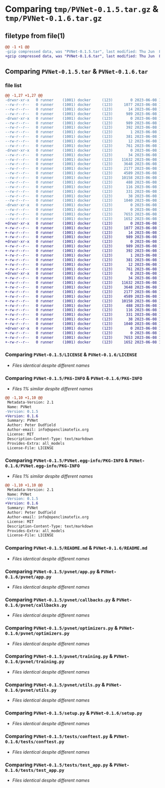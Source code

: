 # Comparing `tmp/PVNet-0.1.5.tar.gz` & `tmp/PVNet-0.1.6.tar.gz`

## filetype from file(1)

```diff
@@ -1 +1 @@
-gzip compressed data, was "PVNet-0.1.5.tar", last modified: Thu Jun  8 12:02:33 2023, max compression
+gzip compressed data, was "PVNet-0.1.6.tar", last modified: Thu Jun  8 12:03:49 2023, max compression
```

## Comparing `PVNet-0.1.5.tar` & `PVNet-0.1.6.tar`

### file list

```diff
@@ -1,27 +1,27 @@
-drwxr-xr-x   0 runner    (1001) docker     (123)        0 2023-06-08 12:02:33.521343 PVNet-0.1.5/
--rw-r--r--   0 runner    (1001) docker     (123)     1077 2023-06-08 12:02:18.000000 PVNet-0.1.5/LICENSE
--rw-r--r--   0 runner    (1001) docker     (123)       14 2023-06-08 12:02:18.000000 PVNet-0.1.5/MANIFEST.in
--rw-r--r--   0 runner    (1001) docker     (123)      989 2023-06-08 12:02:33.521343 PVNet-0.1.5/PKG-INFO
-drwxr-xr-x   0 runner    (1001) docker     (123)        0 2023-06-08 12:02:33.517343 PVNet-0.1.5/PVNet.egg-info/
--rw-r--r--   0 runner    (1001) docker     (123)      989 2023-06-08 12:02:33.000000 PVNet-0.1.5/PVNet.egg-info/PKG-INFO
--rw-r--r--   0 runner    (1001) docker     (123)      392 2023-06-08 12:02:33.000000 PVNet-0.1.5/PVNet.egg-info/SOURCES.txt
--rw-r--r--   0 runner    (1001) docker     (123)        1 2023-06-08 12:02:33.000000 PVNet-0.1.5/PVNet.egg-info/dependency_links.txt
--rw-r--r--   0 runner    (1001) docker     (123)      381 2023-06-08 12:02:33.000000 PVNet-0.1.5/PVNet.egg-info/requires.txt
--rw-r--r--   0 runner    (1001) docker     (123)       12 2023-06-08 12:02:33.000000 PVNet-0.1.5/PVNet.egg-info/top_level.txt
--rw-r--r--   0 runner    (1001) docker     (123)      761 2023-06-08 12:02:18.000000 PVNet-0.1.5/README.md
-drwxr-xr-x   0 runner    (1001) docker     (123)        0 2023-06-08 12:02:33.521343 PVNet-0.1.5/pvnet/
--rw-r--r--   0 runner    (1001) docker     (123)       34 2023-06-08 12:02:18.000000 PVNet-0.1.5/pvnet/__init__.py
--rw-r--r--   0 runner    (1001) docker     (123)    11632 2023-06-08 12:02:18.000000 PVNet-0.1.5/pvnet/app.py
--rw-r--r--   0 runner    (1001) docker     (123)     3648 2023-06-08 12:02:18.000000 PVNet-0.1.5/pvnet/callbacks.py
--rw-r--r--   0 runner    (1001) docker     (123)     2177 2023-06-08 12:02:18.000000 PVNet-0.1.5/pvnet/optimizers.py
--rw-r--r--   0 runner    (1001) docker     (123)     4589 2023-06-08 12:02:18.000000 PVNet-0.1.5/pvnet/training.py
--rw-r--r--   0 runner    (1001) docker     (123)    10158 2023-06-08 12:02:18.000000 PVNet-0.1.5/pvnet/utils.py
--rw-r--r--   0 runner    (1001) docker     (123)      488 2023-06-08 12:02:18.000000 PVNet-0.1.5/pyproject.toml
--rw-r--r--   0 runner    (1001) docker     (123)      116 2023-06-08 12:02:18.000000 PVNet-0.1.5/requirements-dev.txt
--rw-r--r--   0 runner    (1001) docker     (123)      331 2023-06-08 12:02:18.000000 PVNet-0.1.5/requirements.txt
--rw-r--r--   0 runner    (1001) docker     (123)       38 2023-06-08 12:02:33.521343 PVNet-0.1.5/setup.cfg
--rw-r--r--   0 runner    (1001) docker     (123)     1040 2023-06-08 12:02:18.000000 PVNet-0.1.5/setup.py
-drwxr-xr-x   0 runner    (1001) docker     (123)        0 2023-06-08 12:02:33.521343 PVNet-0.1.5/tests/
--rw-r--r--   0 runner    (1001) docker     (123)        0 2023-06-08 12:02:18.000000 PVNet-0.1.5/tests/__init__.py
--rw-r--r--   0 runner    (1001) docker     (123)     7653 2023-06-08 12:02:18.000000 PVNet-0.1.5/tests/conftest.py
--rw-r--r--   0 runner    (1001) docker     (123)     1652 2023-06-08 12:02:18.000000 PVNet-0.1.5/tests/test_app.py
+drwxr-xr-x   0 runner    (1001) docker     (123)        0 2023-06-08 12:03:49.634599 PVNet-0.1.6/
+-rw-r--r--   0 runner    (1001) docker     (123)     1077 2023-06-08 12:03:37.000000 PVNet-0.1.6/LICENSE
+-rw-r--r--   0 runner    (1001) docker     (123)       14 2023-06-08 12:03:37.000000 PVNet-0.1.6/MANIFEST.in
+-rw-r--r--   0 runner    (1001) docker     (123)      989 2023-06-08 12:03:49.634599 PVNet-0.1.6/PKG-INFO
+drwxr-xr-x   0 runner    (1001) docker     (123)        0 2023-06-08 12:03:49.630599 PVNet-0.1.6/PVNet.egg-info/
+-rw-r--r--   0 runner    (1001) docker     (123)      989 2023-06-08 12:03:49.000000 PVNet-0.1.6/PVNet.egg-info/PKG-INFO
+-rw-r--r--   0 runner    (1001) docker     (123)      392 2023-06-08 12:03:49.000000 PVNet-0.1.6/PVNet.egg-info/SOURCES.txt
+-rw-r--r--   0 runner    (1001) docker     (123)        1 2023-06-08 12:03:49.000000 PVNet-0.1.6/PVNet.egg-info/dependency_links.txt
+-rw-r--r--   0 runner    (1001) docker     (123)      381 2023-06-08 12:03:49.000000 PVNet-0.1.6/PVNet.egg-info/requires.txt
+-rw-r--r--   0 runner    (1001) docker     (123)       12 2023-06-08 12:03:49.000000 PVNet-0.1.6/PVNet.egg-info/top_level.txt
+-rw-r--r--   0 runner    (1001) docker     (123)      761 2023-06-08 12:03:37.000000 PVNet-0.1.6/README.md
+drwxr-xr-x   0 runner    (1001) docker     (123)        0 2023-06-08 12:03:49.630599 PVNet-0.1.6/pvnet/
+-rw-r--r--   0 runner    (1001) docker     (123)       34 2023-06-08 12:03:37.000000 PVNet-0.1.6/pvnet/__init__.py
+-rw-r--r--   0 runner    (1001) docker     (123)    11632 2023-06-08 12:03:37.000000 PVNet-0.1.6/pvnet/app.py
+-rw-r--r--   0 runner    (1001) docker     (123)     3648 2023-06-08 12:03:37.000000 PVNet-0.1.6/pvnet/callbacks.py
+-rw-r--r--   0 runner    (1001) docker     (123)     2177 2023-06-08 12:03:37.000000 PVNet-0.1.6/pvnet/optimizers.py
+-rw-r--r--   0 runner    (1001) docker     (123)     4589 2023-06-08 12:03:37.000000 PVNet-0.1.6/pvnet/training.py
+-rw-r--r--   0 runner    (1001) docker     (123)    10158 2023-06-08 12:03:37.000000 PVNet-0.1.6/pvnet/utils.py
+-rw-r--r--   0 runner    (1001) docker     (123)      488 2023-06-08 12:03:37.000000 PVNet-0.1.6/pyproject.toml
+-rw-r--r--   0 runner    (1001) docker     (123)      116 2023-06-08 12:03:37.000000 PVNet-0.1.6/requirements-dev.txt
+-rw-r--r--   0 runner    (1001) docker     (123)      331 2023-06-08 12:03:37.000000 PVNet-0.1.6/requirements.txt
+-rw-r--r--   0 runner    (1001) docker     (123)       38 2023-06-08 12:03:49.634599 PVNet-0.1.6/setup.cfg
+-rw-r--r--   0 runner    (1001) docker     (123)     1040 2023-06-08 12:03:37.000000 PVNet-0.1.6/setup.py
+drwxr-xr-x   0 runner    (1001) docker     (123)        0 2023-06-08 12:03:49.634599 PVNet-0.1.6/tests/
+-rw-r--r--   0 runner    (1001) docker     (123)        0 2023-06-08 12:03:37.000000 PVNet-0.1.6/tests/__init__.py
+-rw-r--r--   0 runner    (1001) docker     (123)     7653 2023-06-08 12:03:37.000000 PVNet-0.1.6/tests/conftest.py
+-rw-r--r--   0 runner    (1001) docker     (123)     1652 2023-06-08 12:03:37.000000 PVNet-0.1.6/tests/test_app.py
```

### Comparing `PVNet-0.1.5/LICENSE` & `PVNet-0.1.6/LICENSE`

 * *Files identical despite different names*

### Comparing `PVNet-0.1.5/PKG-INFO` & `PVNet-0.1.6/PKG-INFO`

 * *Files 1% similar despite different names*

```diff
@@ -1,10 +1,10 @@
 Metadata-Version: 2.1
 Name: PVNet
-Version: 0.1.5
+Version: 0.1.6
 Summary: PVNet
 Author: Peter Dudfield
 Author-email: info@openclimatefix.org
 License: MIT
 Description-Content-Type: text/markdown
 Provides-Extra: all_models
 License-File: LICENSE
```

### Comparing `PVNet-0.1.5/PVNet.egg-info/PKG-INFO` & `PVNet-0.1.6/PVNet.egg-info/PKG-INFO`

 * *Files 1% similar despite different names*

```diff
@@ -1,10 +1,10 @@
 Metadata-Version: 2.1
 Name: PVNet
-Version: 0.1.5
+Version: 0.1.6
 Summary: PVNet
 Author: Peter Dudfield
 Author-email: info@openclimatefix.org
 License: MIT
 Description-Content-Type: text/markdown
 Provides-Extra: all_models
 License-File: LICENSE
```

### Comparing `PVNet-0.1.5/README.md` & `PVNet-0.1.6/README.md`

 * *Files identical despite different names*

### Comparing `PVNet-0.1.5/pvnet/app.py` & `PVNet-0.1.6/pvnet/app.py`

 * *Files identical despite different names*

### Comparing `PVNet-0.1.5/pvnet/callbacks.py` & `PVNet-0.1.6/pvnet/callbacks.py`

 * *Files identical despite different names*

### Comparing `PVNet-0.1.5/pvnet/optimizers.py` & `PVNet-0.1.6/pvnet/optimizers.py`

 * *Files identical despite different names*

### Comparing `PVNet-0.1.5/pvnet/training.py` & `PVNet-0.1.6/pvnet/training.py`

 * *Files identical despite different names*

### Comparing `PVNet-0.1.5/pvnet/utils.py` & `PVNet-0.1.6/pvnet/utils.py`

 * *Files identical despite different names*

### Comparing `PVNet-0.1.5/setup.py` & `PVNet-0.1.6/setup.py`

 * *Files identical despite different names*

### Comparing `PVNet-0.1.5/tests/conftest.py` & `PVNet-0.1.6/tests/conftest.py`

 * *Files identical despite different names*

### Comparing `PVNet-0.1.5/tests/test_app.py` & `PVNet-0.1.6/tests/test_app.py`

 * *Files identical despite different names*

